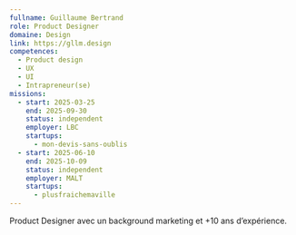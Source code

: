 ```yaml
---
fullname: Guillaume Bertrand
role: Product Designer
domaine: Design
link: https://gllm.design
competences:
  - Product design
  - UX
  - UI
  - Intrapreneur(se)
missions:
  - start: 2025-03-25
    end: 2025-09-30
    status: independent
    employer: LBC
    startups:
      - mon-devis-sans-oublis
  - start: 2025-06-10
    end: 2025-10-09
    status: independent
    employer: MALT
    startups:
      - plusfraichemaville
---
```

Product Designer avec un background marketing et +10 ans d’expérience.